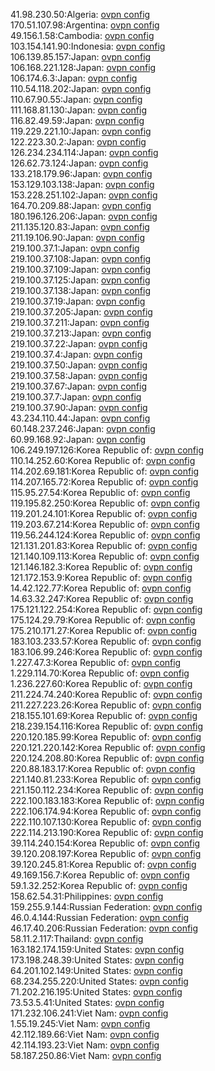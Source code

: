 41.98.230.50:Algeria: [ovpn config](vpn/41_98_230_50.ovpn)  
170.51.107.98:Argentina: [ovpn config](vpn/170_51_107_98.ovpn)  
49.156.1.58:Cambodia: [ovpn config](vpn/49_156_1_58.ovpn)  
103.154.141.90:Indonesia: [ovpn config](vpn/103_154_141_90.ovpn)  
106.139.85.157:Japan: [ovpn config](vpn/106_139_85_157.ovpn)  
106.168.221.128:Japan: [ovpn config](vpn/106_168_221_128.ovpn)  
106.174.6.3:Japan: [ovpn config](vpn/106_174_6_3.ovpn)  
110.54.118.202:Japan: [ovpn config](vpn/110_54_118_202.ovpn)  
110.67.90.55:Japan: [ovpn config](vpn/110_67_90_55.ovpn)  
111.168.81.130:Japan: [ovpn config](vpn/111_168_81_130.ovpn)  
116.82.49.59:Japan: [ovpn config](vpn/116_82_49_59.ovpn)  
119.229.221.10:Japan: [ovpn config](vpn/119_229_221_10.ovpn)  
122.223.30.2:Japan: [ovpn config](vpn/122_223_30_2.ovpn)  
126.234.234.114:Japan: [ovpn config](vpn/126_234_234_114.ovpn)  
126.62.73.124:Japan: [ovpn config](vpn/126_62_73_124.ovpn)  
133.218.179.96:Japan: [ovpn config](vpn/133_218_179_96.ovpn)  
153.129.103.138:Japan: [ovpn config](vpn/153_129_103_138.ovpn)  
153.228.251.102:Japan: [ovpn config](vpn/153_228_251_102.ovpn)  
164.70.209.88:Japan: [ovpn config](vpn/164_70_209_88.ovpn)  
180.196.126.206:Japan: [ovpn config](vpn/180_196_126_206.ovpn)  
211.135.120.83:Japan: [ovpn config](vpn/211_135_120_83.ovpn)  
211.19.106.90:Japan: [ovpn config](vpn/211_19_106_90.ovpn)  
219.100.37.1:Japan: [ovpn config](vpn/219_100_37_1.ovpn)  
219.100.37.108:Japan: [ovpn config](vpn/219_100_37_108.ovpn)  
219.100.37.109:Japan: [ovpn config](vpn/219_100_37_109.ovpn)  
219.100.37.125:Japan: [ovpn config](vpn/219_100_37_125.ovpn)  
219.100.37.138:Japan: [ovpn config](vpn/219_100_37_138.ovpn)  
219.100.37.19:Japan: [ovpn config](vpn/219_100_37_19.ovpn)  
219.100.37.205:Japan: [ovpn config](vpn/219_100_37_205.ovpn)  
219.100.37.211:Japan: [ovpn config](vpn/219_100_37_211.ovpn)  
219.100.37.213:Japan: [ovpn config](vpn/219_100_37_213.ovpn)  
219.100.37.22:Japan: [ovpn config](vpn/219_100_37_22.ovpn)  
219.100.37.4:Japan: [ovpn config](vpn/219_100_37_4.ovpn)  
219.100.37.50:Japan: [ovpn config](vpn/219_100_37_50.ovpn)  
219.100.37.58:Japan: [ovpn config](vpn/219_100_37_58.ovpn)  
219.100.37.67:Japan: [ovpn config](vpn/219_100_37_67.ovpn)  
219.100.37.7:Japan: [ovpn config](vpn/219_100_37_7.ovpn)  
219.100.37.90:Japan: [ovpn config](vpn/219_100_37_90.ovpn)  
43.234.110.44:Japan: [ovpn config](vpn/43_234_110_44.ovpn)  
60.148.237.246:Japan: [ovpn config](vpn/60_148_237_246.ovpn)  
60.99.168.92:Japan: [ovpn config](vpn/60_99_168_92.ovpn)  
106.249.197.126:Korea Republic of: [ovpn config](vpn/106_249_197_126.ovpn)  
110.14.252.60:Korea Republic of: [ovpn config](vpn/110_14_252_60.ovpn)  
114.202.69.181:Korea Republic of: [ovpn config](vpn/114_202_69_181.ovpn)  
114.207.165.72:Korea Republic of: [ovpn config](vpn/114_207_165_72.ovpn)  
115.95.27.54:Korea Republic of: [ovpn config](vpn/115_95_27_54.ovpn)  
119.195.82.250:Korea Republic of: [ovpn config](vpn/119_195_82_250.ovpn)  
119.201.24.101:Korea Republic of: [ovpn config](vpn/119_201_24_101.ovpn)  
119.203.67.214:Korea Republic of: [ovpn config](vpn/119_203_67_214.ovpn)  
119.56.244.124:Korea Republic of: [ovpn config](vpn/119_56_244_124.ovpn)  
121.131.201.83:Korea Republic of: [ovpn config](vpn/121_131_201_83.ovpn)  
121.140.109.113:Korea Republic of: [ovpn config](vpn/121_140_109_113.ovpn)  
121.146.182.3:Korea Republic of: [ovpn config](vpn/121_146_182_3.ovpn)  
121.172.153.9:Korea Republic of: [ovpn config](vpn/121_172_153_9.ovpn)  
14.42.122.77:Korea Republic of: [ovpn config](vpn/14_42_122_77.ovpn)  
14.63.32.247:Korea Republic of: [ovpn config](vpn/14_63_32_247.ovpn)  
175.121.122.254:Korea Republic of: [ovpn config](vpn/175_121_122_254.ovpn)  
175.124.29.79:Korea Republic of: [ovpn config](vpn/175_124_29_79.ovpn)  
175.210.171.27:Korea Republic of: [ovpn config](vpn/175_210_171_27.ovpn)  
183.103.233.57:Korea Republic of: [ovpn config](vpn/183_103_233_57.ovpn)  
183.106.99.246:Korea Republic of: [ovpn config](vpn/183_106_99_246.ovpn)  
1.227.47.3:Korea Republic of: [ovpn config](vpn/1_227_47_3.ovpn)  
1.229.114.70:Korea Republic of: [ovpn config](vpn/1_229_114_70.ovpn)  
1.236.227.60:Korea Republic of: [ovpn config](vpn/1_236_227_60.ovpn)  
211.224.74.240:Korea Republic of: [ovpn config](vpn/211_224_74_240.ovpn)  
211.227.223.26:Korea Republic of: [ovpn config](vpn/211_227_223_26.ovpn)  
218.155.101.69:Korea Republic of: [ovpn config](vpn/218_155_101_69.ovpn)  
218.239.154.116:Korea Republic of: [ovpn config](vpn/218_239_154_116.ovpn)  
220.120.185.99:Korea Republic of: [ovpn config](vpn/220_120_185_99.ovpn)  
220.121.220.142:Korea Republic of: [ovpn config](vpn/220_121_220_142.ovpn)  
220.124.208.80:Korea Republic of: [ovpn config](vpn/220_124_208_80.ovpn)  
220.88.183.17:Korea Republic of: [ovpn config](vpn/220_88_183_17.ovpn)  
221.140.81.233:Korea Republic of: [ovpn config](vpn/221_140_81_233.ovpn)  
221.150.112.234:Korea Republic of: [ovpn config](vpn/221_150_112_234.ovpn)  
222.100.183.183:Korea Republic of: [ovpn config](vpn/222_100_183_183.ovpn)  
222.106.174.94:Korea Republic of: [ovpn config](vpn/222_106_174_94.ovpn)  
222.110.107.130:Korea Republic of: [ovpn config](vpn/222_110_107_130.ovpn)  
222.114.213.190:Korea Republic of: [ovpn config](vpn/222_114_213_190.ovpn)  
39.114.240.154:Korea Republic of: [ovpn config](vpn/39_114_240_154.ovpn)  
39.120.208.197:Korea Republic of: [ovpn config](vpn/39_120_208_197.ovpn)  
39.120.245.81:Korea Republic of: [ovpn config](vpn/39_120_245_81.ovpn)  
49.169.156.7:Korea Republic of: [ovpn config](vpn/49_169_156_7.ovpn)  
59.1.32.252:Korea Republic of: [ovpn config](vpn/59_1_32_252.ovpn)  
158.62.54.31:Philippines: [ovpn config](vpn/158_62_54_31.ovpn)  
159.255.9.144:Russian Federation: [ovpn config](vpn/159_255_9_144.ovpn)  
46.0.4.144:Russian Federation: [ovpn config](vpn/46_0_4_144.ovpn)  
46.17.40.206:Russian Federation: [ovpn config](vpn/46_17_40_206.ovpn)  
58.11.2.117:Thailand: [ovpn config](vpn/58_11_2_117.ovpn)  
163.182.174.159:United States: [ovpn config](vpn/163_182_174_159.ovpn)  
173.198.248.39:United States: [ovpn config](vpn/173_198_248_39.ovpn)  
64.201.102.149:United States: [ovpn config](vpn/64_201_102_149.ovpn)  
68.234.255.220:United States: [ovpn config](vpn/68_234_255_220.ovpn)  
71.202.216.195:United States: [ovpn config](vpn/71_202_216_195.ovpn)  
73.53.5.41:United States: [ovpn config](vpn/73_53_5_41.ovpn)  
171.232.106.241:Viet Nam: [ovpn config](vpn/171_232_106_241.ovpn)  
1.55.19.245:Viet Nam: [ovpn config](vpn/1_55_19_245.ovpn)  
42.112.189.66:Viet Nam: [ovpn config](vpn/42_112_189_66.ovpn)  
42.114.193.23:Viet Nam: [ovpn config](vpn/42_114_193_23.ovpn)  
58.187.250.86:Viet Nam: [ovpn config](vpn/58_187_250_86.ovpn)  
